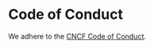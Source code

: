 # Code of Conduct

We adhere to the [CNCF Code of Conduct](https://github.com/cncf/foundation/blob/main/code-of-conduct.md).
